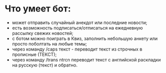 
# Что умеет бот:
* может отправить случайный анекдот или последние новости;
* есть возможность подписаться/отписаться на ежедневную рассылку свежих новостей;
* с ботом можно поиграть в Квиз, заполнить небольшую анкету или просто поболтать на любые темы;
* через команду /caps текст - переводит текст из строчных в прописные (ТЕКСТ);
* через команду /trans ntrcn переводит текст с английской раскладки на русскую (текст) и обратно.
